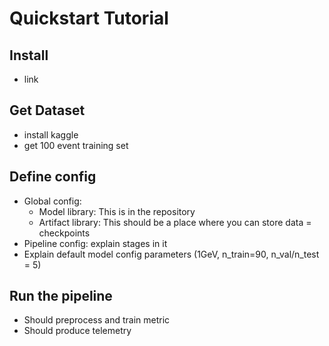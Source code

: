# Quickstart Tutorial

## Install

- link

## Get Dataset

- install kaggle
- get 100 event training set

## Define config

- Global config:
  - Model library: This is in the repository
  - Artifact library: This should be a place where you can store data = checkpoints
- Pipeline config: explain stages in it
- Explain default model config parameters (1GeV, n_train=90, n_val/n_test = 5)

## Run the pipeline

- Should preprocess and train metric
- Should produce telemetry
